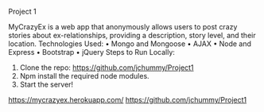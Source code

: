 Project 1

MyCrazyEx is a web app that anonymously allows users to post crazy stories about ex-relationships, providing a description, story level, and their location. 
Technologies Used:
•	Mongo and Mongoose
•	AJAX
•	Node and Express
•	Bootstrap
•	jQuery
Steps to Run Locally: 
1.	Clone the repo: https://github.com/jchummy/Project1
2.	Npm install the required node modules.
3.	Start the server! 

https://mycrazyex.herokuapp.com/
https://github.com/jchummy/Project1

